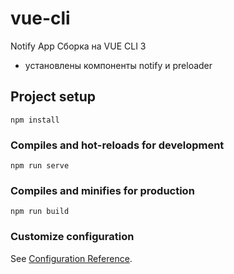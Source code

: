 # vue-cli
Notify App
Сборка на VUE CLI 3
* установлены компоненты notify и preloader


## Project setup
```
npm install
```

### Compiles and hot-reloads for development
```
npm run serve
```

### Compiles and minifies for production
```
npm run build
```

### Customize configuration
See [Configuration Reference](https://cli.vuejs.org/config/).
